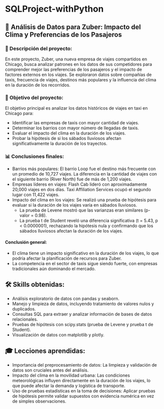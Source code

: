 # SQLProject-withPython

## 📌 Análisis de Datos para Zuber: Impacto del Clima y Preferencias de los Pasajeros

### 📖 Descripción del proyecto:
En este proyecto, Zuber, una nueva empresa de viajes compartidos en Chicago, busca analizar patrones en los datos de sus competidores para comprender mejor las preferencias de los pasajeros y el impacto de factores externos en los viajes. Se exploraron datos sobre compañías de taxis, frecuencia de viajes, destinos más populares y la influencia del clima en la duración de los recorridos.

### 🎯 Objetivo del proyecto:
El objetivo principal es analizar los datos históricos de viajes en taxi en Chicago para:

- Identificar las empresas de taxis con mayor cantidad de viajes.
- Determinar los barrios con mayor número de llegadas de taxis.
- Evaluar el impacto del clima en la duración de los viajes.
- Probar la hipótesis de si los sábados lluviosos afectan significativamente la duración de los trayectos.

### 📊 Conclusiones finales:
- Barrios más populares: El barrio Loop fue el destino más frecuente con un promedio de 10,727 viajes. La diferencia en la cantidad de viajes con el siguiente barrio (River North) fue de más de 1,200 viajes.
- Empresas líderes en viajes: Flash Cab lideró con aproximadamente 20,000 viajes en dos días. Taxi Affiliation Services ocupó el segundo lugar con 11,422 viajes.
- Impacto del clima en los viajes: Se realizó una prueba de hipótesis para evaluar si la duración de los viajes varía en sábados lluviosos.
  - La prueba de Levene mostró que las varianzas eran similares (p-valor = 0.98).
  - La prueba t de Student reveló una diferencia significativa (t = 5.43, p < 0.0000001), rechazando la hipótesis nula y confirmando que los sábados lluviosos afectan la duración de los viajes.

#### Conclusión general:

- El clima tiene un impacto significativo en la duración de los viajes, lo que podría afectar la planificación de recursos para Zuber.
- La competencia en el sector de taxis sigue siendo fuerte, con empresas tradicionales aún dominando el mercado.

## 🛠️ Skills obtenidas:
- Análisis exploratorio de datos con pandas y seaborn.
- Manejo y limpieza de datos, incluyendo tratamiento de valores nulos y duplicados.
- Consultas SQL para extraer y analizar información de bases de datos relacionales.
- Pruebas de hipótesis con scipy.stats (prueba de Levene y prueba t de Student).
- Visualización de datos con matplotlib y plotly.

## 🎓 Lecciones aprendidas:
- Importancia del preprocesamiento de datos: La limpieza y validación de datos son cruciales antes del análisis.
- Impacto del clima en la movilidad urbana: Las condiciones meteorológicas influyen directamente en la duración de los viajes, lo que puede afectar la demanda y logística de transporte.
- Uso de pruebas estadísticas en la toma de decisiones: Aplicar pruebas de hipótesis permite validar supuestos con evidencia numérica en vez de simples observaciones.
